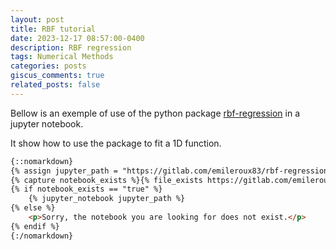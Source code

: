 ```yaml
---
layout: post
title: RBF tutorial 
date: 2023-12-17 08:57:00-0400
description: RBF regression 
tags: Numerical Methods
categories: posts
giscus_comments: true
related_posts: false
---
```


Bellow is an exemple of use of the python package [rbf-regression](https://gitlab.com/emileroux83/rbf-regression) in a jupyter notebook.

It show how to use the package to fit a 1D function.



```html
{::nomarkdown}
{% assign jupyter_path = "https://gitlab.com/emileroux83/rbf-regression/-/blob/main/exemple/Exemple_1D.ipynb" | relative_url %}
{% capture notebook_exists %}{% file_exists https://gitlab.com/emileroux83/rbf-regression/-/blob/main/exemple/Exemple_1D.ipynb %}{% endcapture %}
{% if notebook_exists == "true" %}
    {% jupyter_notebook jupyter_path %}
{% else %}
    <p>Sorry, the notebook you are looking for does not exist.</p>
{% endif %}
{:/nomarkdown}
```


